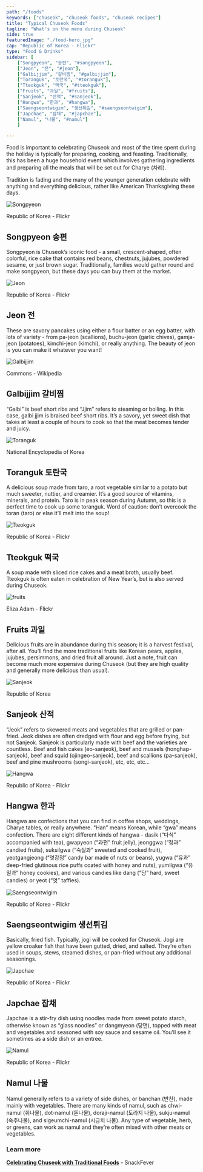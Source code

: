 ```yaml
---
path: "/foods"
keywords: ["chuseok", "chuseok foods", "chuseok recipes"]
title: "Typical Chuseok Foods"
tagline: "What's on the menu during Chuseok"
side: true
featuredImage: "./food-hero.jpg"
cap: "Republic of Korea - Flickr"
type: "Food & Drinks"
sidebar: [
    ["Songpyeon", "송편", "#songpyeon"],  
    ["Jeon", "전", "#jeon"], 
    ["Galbijjim", "갈비찜", "#galbijjim"], 
    ["Toranguk", "토란국", "#toranguk"], 
    ["Tteokguk", "떡국", "#tteokguk"],
    ["Fruits", "과일", "#fruits"], 
    ["Sanjeok", "산적", "#sanjeok"], 
    ["Hangwa", "한과", "#hangwa"], 
    ["Saengseontwigim", "생선튀김", "#saengseontwigim"], 
    ["Japchae", "잡채", "#japchae"], 
    ["Namul", "나물", "#namul"]
    ]

---
```


<p>
Food is important to celebrating Chuseok and most of the time spent during the holiday is typically for preparing, cooking, and feasting. Traditionally, this has been a huge household event which involves gathering ingredients and preparing all the meals that will be set out for Charye (차례).
</p>

<p class="blog-p">
Tradition is fading and the many of the younger generation celebrate with anything and everything delicious, rather like American Thanksgiving these days. 
</p>

<div id="songpyeon">
<img src="food-songpyeon.jpg" alt="Songpyeon"/>
<p class="blog-cap">Republic of Korea - Flickr</p>
<h2 class="blog-header--2">Songpyeon 송편</h2>
<p class="blog-p">
Songpyeon is Chuseok’s iconic food - a small, crescent-shaped, often colorful, rice cake that contains red beans, chestnuts, jujubes, powdered sesame, or just brown sugar. Traditionally, families would gather round and make songpyeon, but these days you can buy them at the market. 
</p>
</div>

<div id="jeon">
<img src="food-jeon.jpg" alt="Jeon"/>
<p class="blog-cap">Republic of Korea - Flickr</p>
<h2 class="blog-header--2">Jeon 전</h2>
<p class="blog-p">
These are savory pancakes using either a flour batter or an egg batter, with lots of variety - from pa-jeon (scallions), buchu-jeon (garlic chives), gamja-jeon (potatoes), kimchi-jeon (kimchi), or really anything. The beauty of jeon is you can make it whatever you want! 
</p>
</div>

<div id="galbijjim">
<img src="food-galbijjim.jpg" alt="Galbijjim"/>
<p class="blog-cap">Commons - Wikipedia</p>
<h2 class="blog-header--2">Galbijjim 갈비찜</h2>
<p class="blog-p">
“Galbi” is beef short ribs and “Jjim” refers to steaming or boiling. In this case, galbi jjim is braised beef short ribs. It’s a savory, yet sweet dish that takes at least a couple of hours to cook so that the meat becomes tender and juicy. 
</p>
</div>

<div id="toranguk">
<img src="food-toranguk.jpg" alt="Toranguk"/>
<p class="blog-cap">National Encyclopedia of Korea</p>
<h2 class="blog-header--2">Toranguk 토란국</h2>
<p class="blog-p">
A delicious soup made from taro, a root vegetable similar to a potato but much sweeter, nuttier, and creamier. It’s a good source of vitamins, minerals, and protein. Taro is in peak season during Autumn, so this is a perfect time to cook up some toranguk. Word of caution: don’t overcook the toran (taro) or else it’ll melt into the soup!
</p>
</div>

<div id="tteokguk">
<img src="food-tteokguk.jpg" alt="Tteokguk"/>
<p class="blog-cap">Republic of Korea - Flickr</p>
<h2 class="blog-header--2">Tteokguk 떡국</h2>
<p class="blog-p">
A soup made with sliced rice cakes and a meat broth, usually beef. Tteokguk is often eaten in celebration of New Year’s, but is also served during Chuseok.
</p>
</div>

<div id="fruits">
<img src="food-fruits.jpg" alt="fruits"/>
<p class="blog-cap">Eliza Adam - Flickr</p>
<h2 class="blog-header--2">Fruits 과일</h2>
<p class="blog-p">
Delicious fruits are in abundance during this season; it is a harvest festival, after all. You’ll find the more traditional fruits like Korean pears, apples, jujubes, persimmons, and dried fruit all around. Just a note, fruit can become much more expensive during Chuseok (but they are high quality and generally more delicious than usual). 
</p>
</div>

<div id="sanjeok">
<img src="food-sanjeok.jpg" alt="Sanjeok"/>
<p class="blog-cap">Republic of Korea</p>
<h2 class="blog-header--2">Sanjeok 산적</h2>
<p class="blog-p">
“Jeok” refers to skewered meats and vegetables that are grilled or pan-fried. Jeok dishes are often dredged with flour and egg before frying, but not Sanjeok. Sanjeok is particularly made with beef and the varieties are countless. Beef and fish cakes (eo-sanjeok), beef and mussels (honghap-sanjeok), beef and squid (ojingeo-sanjeok), beef and scallions (pa-sanjeok), beef and pine mushrooms (songi-sanjeok), etc, etc, etc...
</p>
</div>

<div id="hangwa">
<img src="food-hangwa.jpg" alt="Hangwa"/>
<p class="blog-cap">Republic of Korea - Flickr</p>
<h2 class="blog-header--2">Hangwa 한과</h2>
<p class="blog-p">
Hangwa are confections that you can find in coffee shops, weddings, Charye tables, or really anywhere. “Han” means Korean, while “gwa” means confection. There are eight different kinds of hangwa - dasik (“다식” accompanied with tea), gwapyeon (“과편” fruit jelly), jeonggwa (“정과” candied fruits), suksilgwa (“숙실과” sweeted and cooked fruit), yeotgangjeong (“엿강정” candy bar made of nuts or beans), yugwa (“유과” deep-fried glutinous rice puffs coated with honey and nuts), yumilgwa (“유밀과” honey cookies), and various candies like dang (“당” hard, sweet candies) or yeot (“엿” taffies).
</p>
</div>

<div id="saengseontwigim">
<img src="food-saengseontwigim.jpg" alt="Saengseontwigim"/>
<p class="blog-cap">Republic of Korea - Flickr</p>
<h2 class="blog-header--2">Saengseontwigim 생선튀김</h2>
<p class="blog-p">
Basically, fried fish. Typically, jogi will be cooked for Chuseok. Jogi are yellow croaker fish that have been gutted, dried, and salted. They’re often used in soups, stews, steamed dishes, or pan-fried without any additional seasonings. 
</p>
</div>

<div id="Japchae">
<img src="food-japchae.jpg" alt="Japchae"/>
<p class="blog-cap">Republic of Korea - Flickr</p>
<h2 class="blog-header--2" id="japchae">Japchae 잡채</h2>
<p class="blog-p">
Japchae is a stir-fry dish using noodles made from sweet potato starch, otherwise known as “glass noodles” or dangmyeon (당면), topped with meat and vegetables and seasoned with soy sauce and sesame oil. You’ll see it sometimes as a side dish or an entree. 
</p>
</div>

<div id="Namul">
<img src="food-namul.jpg" alt="Namul"/>
<p class="blog-cap">Republic of Korea - Flickr</p>
<h2 class="blog-header--2" id="namul">Namul 나물</h2>
<p class="blog-p">
Namul generally refers to a variety of side dishes, or banchan (반찬), made mainly with vegetables. There are many kinds of namul, such as chwi-namul (취나물), dot-namul (돋나물), doraji-namul (도라지 나물), sukju-namul (숙주나물), and sigeumchi-namul (시금치 나물). Any type of vegetable, herb, or greens, can work as namul and they’re often mixed with other meats or vegetables.
</p>
</div>

<div class="blog-link__box">
    <h3 class="blog-link__header">Learn more</h3>
    <div class="blog-link__body">
        <p class="blog-link"><u><b><a href="https://snackfever.com/blogs/magazine/celebrating-chuseok-with-traditional-foods" target="_blank" rel="noopener noreferrer">Celebrating Chuseok with Traditional Foods</a></b></u> - SnackFever</p>
    </div>
</div>
